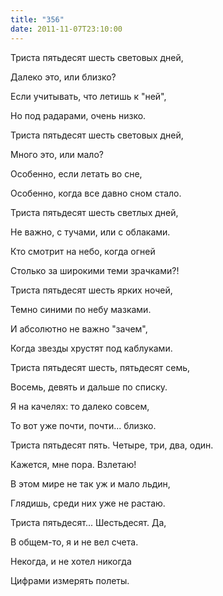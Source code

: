 ```yaml
---
title: "356"
date: 2011-11-07T23:10:00
---
```


Триста пятьдесят шесть световых дней,

Далеко это, или близко?

Если учитывать, что летишь к "ней",

Но под радарами, очень низко.



Триста пятьдесят шесть световых дней,

Много это, или мало?

Особенно, если летать во сне,

Особенно, когда все давно сном стало.



Триста пятьдесят шесть светлых дней,

Не важно, с тучами, или с облаками.

Кто смотрит на небо, когда огней

Столько за широкими теми зрачками?!



Триста пятьдесят шесть ярких ночей,

Темно синими по небу мазками.

И абсолютно не важно "зачем",

Когда звезды хрустят под каблуками.



Триста пятьдесят шесть, пятьдесят семь,

Восемь, девять и дальше по списку.

Я на качелях: то далеко совсем,

То вот уже почти, почти... близко.



Триста пятьдесят пять. Четыре, три, два, один.

Кажется, мне пора. Взлетаю!

В этом мире не так уж и мало льдин,

Глядишь, среди них уже не растаю.



Триста пятьдесят... Шестьдесят. Да,

В общем-то, я и не вел счета.

Некогда, и не хотел никогда

Цифрами измерять полеты.
